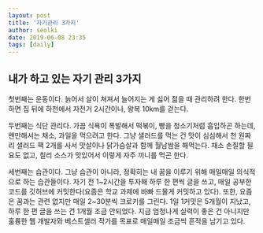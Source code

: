 ```yaml
---
layout: post
title: '자기관리 3가지'
author: seolki
date: 2019-06-08 23:35
tags: [daily]
---
```


## 내가 하고 있는 자기 관리 3가지

첫번째는 운동이다. 늙어서 살이 쳐져서 늘어지는 게 싫어 젊을 때 관리하려 한다. 한번하면 집 뒤에 하천에서 자전거 2시간이나, 왕복 10km를 걷는다. 

두번째는 식단 관리다. 가끔 식욕이 폭발해서 떡볶이, 빵을 청소기처럼 흡입하곤 하는데, 왠만해서는 채소, 과일을 먹으려고 한다. 그냥 샐러드를 먹는 건 맛이 심심해서 천 원짜리 샐러드 팩 2개를 사서 맛살이나 닭가슴살과 함께 월남쌈을 해먹는다. 채소 손질할 필요도 없고, 칠리 소스가 맛있어서 이렇게 자주 끼니를 먹곤 한다. 

세번째는 습관이다. 그냥 습관이 아니라, 정확히는 내 꿈을 이루기 위해 매일매일 의식적으로 하는 습관들이다. 자기 전 1~2시간을 투자해 하루 한 편씩 글을 쓰고, 매일 공부한 코드를 깃허브에 커밋한다(요즘은 학교 과제에 바빠 드물게 커밋하고 있다). 또한, 요즘은 꿈과는 관련 없지만 매일 2~30분씩 크로키를 그린다. 1일 1커밋은 5개월이 지났고, 하루 한 편 글을 쓰는 건 1개월 조금 안되었다. 지금 엄청나게 실력이 좋은 건 아니지만 훌륭한 웹 개발자와 베스트셀러 작가를 목표로 매일매일 조금씩 흔적을 남기고 있다. 


